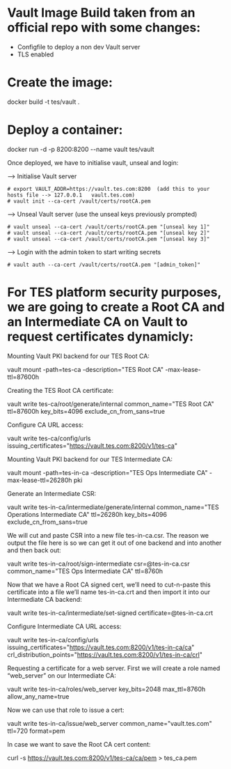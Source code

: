 # Vault Image Build taken from an official repo with some changes:

* Configfile to deploy a non dev Vault server
* TLS enabled

# Create the image:
docker build -t tes/vault .

# Deploy a container:
docker run -d -p 8200:8200 --name vault tes/vault

Once deployed, we have to initialise vault, unseal and login:

--> Initialise Vault server 

	# export VAULT_ADDR=https://vault.tes.com:8200  (add this to your hosts file --> 127.0.0.1   vault.tes.com)
	# vault init --ca-cert /vault/certs/rootCA.pem

--> Unseal Vault server (use the unseal keys previously prompted)

	# vault unseal --ca-cert /vault/certs/rootCA.pem "[unseal key 1]"
	# vault unseal --ca-cert /vault/certs/rootCA.pem "[unseal key 2]"
	# vault unseal --ca-cert /vault/certs/rootCA.pem "[unseal key 3]"

--> Login with the admin token to start writing secrets

	# vault auth --ca-cert /vault/certs/rootCA.pem "[admin_token]"

# For TES platform security purposes, we are going to create a Root CA and an Intermediate CA on Vault to request certificates dynamicly:

Mounting Vault PKI backend for our TES Root CA:

vault mount -path=tes-ca -description="TES Root CA" -max-lease-ttl=87600h

Creating the TES Root CA certificate:

vault write tes-ca/root/generate/internal common_name="TES Root CA" ttl=87600h key_bits=4096 exclude_cn_from_sans=true

Configure CA URL access:

vault write tes-ca/config/urls issuing_certificates="https://vault.tes.com:8200/v1/tes-ca"

Mounting Vault PKI backend for our TES Intermediate CA:

vault mount -path=tes-in-ca -description="TES Ops Intermediate CA" -max-lease-ttl=26280h pki

Generate an Intermediate CSR:

vault write tes-in-ca/intermediate/generate/internal common_name="TES Operations Intermediate CA" ttl=26280h key_bits=4096 exclude_cn_from_sans=true

We will cut and paste CSR into a new file tes-in-ca.csr. The reason we output the file here is so we can get it out of one backend and into another and then back out:

vault write tes-in-ca/root/sign-intermediate csr=@tes-in-ca.csr common_name="TES Ops Intermediate CA" ttl=8760h

Now that we have a Root CA signed cert, we’ll need to cut-n-paste this certificate into a file we’ll name tes-in-ca.crt and then import it into our Intermediate CA backend:

vault write tes-in-ca/intermediate/set-signed certificate=@tes-in-ca.crt

Configure Intermediate CA URL access:

vault write tes-in-ca/config/urls issuing_certificates="https://vault.tes.com:8200/v1/tes-in-ca/ca" crl_distribution_points="https://vault.tes.com:8200/v1/tes-in-ca/crl"

Requesting a certificate for a web server. First we will create a role named “web_server” on our Intermediate CA:

vault write tes-in-ca/roles/web_server key_bits=2048 max_ttl=8760h allow_any_name=true

Now we can use that role to issue a cert:

vault write tes-in-ca/issue/web_server common_name="vault.tes.com" ttl=720 format=pem

In case we want to save the Root CA cert content:

curl -s https://vault.tes.com:8200/v1/tes-ca/ca/pem > tes_ca.pem

